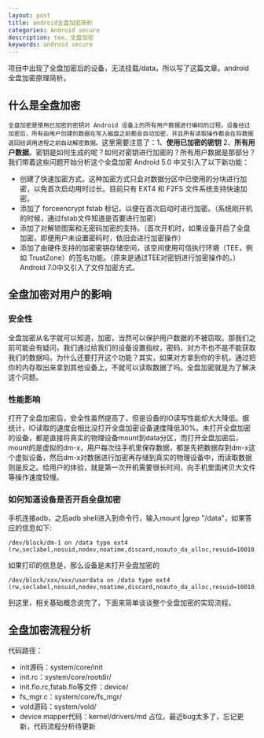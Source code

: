 ```yaml
---
layout: post
title: android全盘加密简析
categories: Android secure
description: tee、全盘加密
keywords: android secure
---
```



项目中出现了全盘加密后的设备，无法挂载/data，所以写了这篇文章。android全盘加密原理简析。
## 什么是全盘加密
`全盘加密是使用已加密的密钥对 Android 设备上的所有用户数据进行编码的过程。设备经过加密后，所有由用户创建的数据在写入磁盘之前都会自动加密，并且所有读取操作都会在将数据返回给调用进程之前自动解密数据。`这里需要注意了：1、**使用已加密的密钥** 2、**所有用户数据**。密钥是如何生成的呢？如何对密钥进行加密的？所有用户数据是那部分？我们带着这些问题开始分析这个全盘加密 
Android 5.0 中又引入了以下新功能：

  - 创建了快速加密方式，这种加密方式只会对数据分区中已使用的分块进行加密，以免首次启动用时过长。目前只有 EXT4 和 F2FS 文件系统支持快速加密。
  - 添加了 forceencrypt fstab 标记，以便在首次启动时进行加密。（系统刚开机的时候，通过fstab文件知道是否要进行加密）
  - 添加了对解锁图案和无密码加密的支持。（首次开机时，如果设备开启了全盘加密，即便用户未设置密码时，依旧会进行加密操作）
  - 添加了由硬件支持的加密密钥存储空间，该空间使用可信执行环境（TEE，例如 TrustZone）的签名功能。（原来是通过TEE对密钥进行加密操作的。） 
Android 7.0中又引入了文件加密方式。

## 全盘加密对用户的影响
### 安全性
全盘加密从名字就可以知道，加密，当然可以保护用户数据的不被窃取。那我们之前可能会有疑问，我们通过给我们的设备设置指纹，密码，对方不也不是不能获取我们的数据吗，为什么还要打开这个功能？其实，如果对方拿到你的手机，通过把你的内存取出来拿到其他设备上，不就可以读取数据了吗。全盘加密就是为了解决这个问题。
### 性能影响
打开了全盘加密后，安全性虽然提高了，但是设备的IO读写性能却大大降低。据统计，IO读取的速度会相比没打开全盘加密设备速度降低30%。未打开全盘加密的设备，都是直接将真实的物理设备mount到data分区，而打开全盘加密后，mount的是虚拟的dm-x，用户每次往手机里保存数据，都是先把数据存到dm-x这个虚拟设备，然后dm-x对数据进行加密再存储到真实的物理设备中，而读取数据则是反之。给用户的体验，就是第一次开机需要很长时间，向手机里面拷贝大文件等操作速度较慢。
### 如何知道设备是否开启全盘加密
手机连接adb，之后adb shell进入到命令行，输入mount |grep "/data"，如果答应的信息如下:
```
/dev/block/dm-1 on /data type ext4 (rw,seclabel,nosuid,nodev,noatime,discard,noauto_da_alloc,resuid=10010,data=ordered)
```
如果打印的信息是，那么设备是未打开全盘加密的
```
/dev/block/xxx/xxx/userdata on /data type ext4 (rw,seclabel,nosuid,nodev,noatime,discard,noauto_da_alloc,resuid=10010,data=ordered)
```
到这里，相关基础概念说完了，下面来简单谈谈整个全盘加密的实现流程。
## 全盘加密流程分析

代码路径：
  - init源码：system/core/init 
  - init.rc：system/core/rootdir/ 
  - init.flo.rc,fstab.flo等文件：device/<platform> 
  - fs_mgr.c：system/core/fs_mgr/ 
  - vold源码：system/vold/ 
  - device mapper代码：kernel/drivers/md
占位，最近bug太多了，忘记更新，代码流程分析待更新
